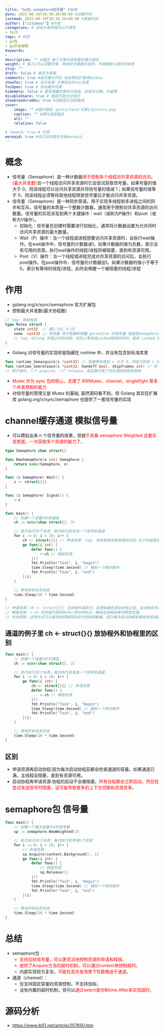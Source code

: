 ```yaml
---
title: "Go包-semaphore信号量" #标题
date: 2025-08-19T20:38:26+08:00 #创建时间
lastmod: 2025-08-19T20:38:26+08:00 #更新时间
author: ["citybear"] #作者
categories: # 没有分类界面可以不填写
- tech
tags: # 标签
- go包
- go并发编程
keywords: 
- 
description: "" #描述 每个文章内容前面的展示描述
weight: # 输入1可以顶置文章，用来给文章展示排序，不填就默认按时间排序
slug: ""
draft: false # 是否为草稿
comments: true #是否展示评论 有自带的扩展成twikoo
showToc: true # 显示目录 文章侧边栏toc目录
TocOpen: true # 自动展开目录
hidemeta: false # 是否隐藏文章的元信息，如发布日期、作者等
disableShare: true # 底部不显示分享栏
showbreadcrumbs: true #顶部显示当前路径
cover:
    image: "" #图片路径：posts/tech/文章1/picture.png
    caption: "" #图片底部描述
    alt: ""
    relative: false

# reward: true # 打赏
mermaid: true #自己加的是否开启mermaid
---
```


# 概念
- 信号量（Semaphore）是一种计数器<font color="red">用于控制多个线程对共享资源的访问。(最大并发数)</font>当一个线程访问共享资源时它会尝试获取信号量，如果号量的值大于 0，则该线程可以访问共享资源并将信号量的值减 1；如果信号量的值等于 0，则该线程必须等待其他线程释放信号量后才能访问共享资源。
- 信号量（Semaphore）是一种同步原语，用于实现多线程和多进程之间的同步和互斥。信号量的本质是一个整数计数器，通常用于限制对共享资源的访问数量。信号量的实现涉及到两个关键操作：wait（或称为P操作）和post（或称为V操作）。
  - 初始化：信号量在创建时需要进行初始化，通常将计数器设置为允许同时访问共享资源的最大数量。
  - Wait（P）操作：当一个线程或进程想要访问共享资源时，会执行wait操作。在wait操作中，信号量的计数器减1。如果计数器的值为负数，表示没有可用的资源，执行wait操作的线程/进程将被阻塞，直到有资源可用。
  - Post（V）操作：当一个线程或进程完成对共享资源的访问后，会执行post操作。在post操作中，信号量的计数器加1。如果计数器的值小于等于0，表示有等待的线程/进程，此时会唤醒一个被阻塞的线程/进程

# 作用
- golang.org/x/sync/semaphore 官方扩展包
- 控制最大并发数(最大协程数)
```go
// tag: 锁结构体
type Mutex struct {
	state int32  // 第1-3位，4-32
	sema  uint32 // 信号量 用于阻塞和唤醒 goroutine 的信号量 就是指semaphore 
	// tag: Golang 协程之间的抢锁，实际上争抢给Locked赋值的权利，能给 Locked 置为1，就说明抢锁成功。抢不到就阻塞等待 sema 信号量，一旦持有锁的协程解锁，那么等待的协程会依次被唤醒。
}
```
- Golang 对信号量的实现却是隐藏在 runtime 中，并没有包含到标准库里
```go
func runtime_Semacquire(s *uint32) // 阻塞等待直到 s 大于 0，然后立刻将 s 减去 1【原子操作】；
func runtime_Semrelease(s *uint32, handoff bool, skipframes int) // 将 s 增加 1，然后通知一个阻塞在 runtime_Semacquire 的 goroutine【原子操作】
// 原子操作，一个 acquire，一个 release，其实就代表了对资源的获取和释放
```
- <font color="red">Mutex 作为 sync 包的核心，支撑了 RWMutex，channel，singleflight 等多个并发控制的能力</font>
 - 对信号量的管理又是 Mutex 的基础, 虽然源码看不到，但 Golang 其实在扩展库 golang.org/x/sync/semaphore 也提供了一套信号量的实现


# channel缓存通道 模拟信号量
- 可以模拟出来 n 个信号量的效果，但就<font color="red">不具备 semaphore Weighted 这套实现里面，一次获取多个资源的能力了。</font>
```go
type Semaphore chan struct{}

func NewSemaphore(n int) Semaphore {
    return make(Semaphore, n)
}

func (s Semaphore) Wait() {
    s <- struct{}{}
}

func (s Semaphore) Signal() {
    <-s
}
```

``` go
func main() {
	// 创建一个容量为3的通道
	ch := make(chan struct{}, 3)

	// 依次执行10个任务，每次执行前发送一个信号到通道
	for i := 0; i < 10; i++ {
		ch <- struct{}{} // 申请资源  tag: 放协程里和放协程外区别 在于协程是否要先起
		go func(i int) {
			defer func() {
				<-ch // 释放资源
			}()
			fmt.Println("Task", i, "begin")
			time.Sleep(time.Second) // 模拟一个耗时操作
			fmt.Println("Task", i, "end")
		}(i)
	}

	// 等待所有任务完成
	time.Sleep(10 * time.Second)
}

// 申请资源：ch <- struct{}{} 在协程外部执行，这意味着在启动协程之前，主线程会先将一个信号发送到通道中。这确保了只有当通道中有可用的槽位时，才会启动新的协程。
// 释放资源：<-ch 在协程内部的defer语句中执行，确保在协程结束时释放资源。
// 并发控制：这种方式可以有效地控制同时运行的协程数量，因为每次启动协程前都会检查通道的容量。如果通道已满，主线程会阻塞，直到有资源可用。
```

## 通道的例子里 ch <- struct{}{} 放协程外和协程里的区别
``` go
func main() {
	// 创建一个容量为3的通道
	ch := make(chan struct{}, 3)

	// 依次执行10个任务，每次执行前发送一个信号到通道
	for i := 0; i < 10; i++ {
		go func(i int) {
			ch <- struct{}{} // 申请资源
			defer func() {
				<-ch // 释放资源
			}()
			fmt.Println("Task", i, "begin")
			time.Sleep(time.Second) // 模拟一个耗时操作
			fmt.Println("Task", i, "end")
		}(i)
	}

	// 等待所有任务完成
	time.Sleep(10 * time.Second)
}
```
## 区别
- 申请资源再启动协程:因为每次启动协程前都会检查通道的容量。如果通道已满，主线程会阻塞，直到有资源可用。
- 启动协程再申请资源:协程的启动不会被阻塞。<font color="red">所有协程都会立即启动，然后在尝试发送信号时阻塞。这可能导致更多的上下文切换和资源竞争。</font>
  
# semaphore包 信号量
``` go
func main() {
	// 创建一个最大容量为3的信号量
	sp := semaphore.NewWeighted(3)

	// 依次执行10个任务，每次执行前申请1个资源
	for i := 0; i < 10; i++ {
		// 申请资源
		sp.Acquire(context.Background(), 1)
		go func(i int) {
			defer func() {
				// 释放资源
				sp.Release(1)
			}()
			fmt.Println("Task", i, "begin")
			time.Sleep(time.Second) // 模拟一个耗时操作
			fmt.Println("Task", i, "end")
		}(i)
	}

	// 等待所有任务完成
	time.Sleep(10 * time.Second)
}
```

# 总结
- semaphore包：
  - <font color="red">支持加权信号量，可以更灵活地控制资源的申请和释放。</font>
  - <font color="red">提供了Acquire方法的超时机制，可以通过context来控制超时。</font>
  - 内部实现较为复杂，<font color="red">可能在高并发场景下性能略逊于通道。</font>
- 通道（channel）：
  - 仅支持固定容量的资源控制，不支持加权。
  - 没有内置的超时机制，但可以<font color="red">通过select语句和time.After来实现超时。</font>

# 源码分析
- https://www.jb51.net/article/257650.htm